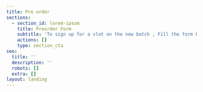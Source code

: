 ```yaml
---
title: Pre order
sections:
  - section_id: lorem-ipsum
    title: Preorder Form
    subtitle: 'To sign up for a slot on the new batch , Fill the form below.'
    actions: []
    type: section_cta
seo:
  title: ''
  description: ''
  robots: []
  extra: []
layout: landing
---
```


